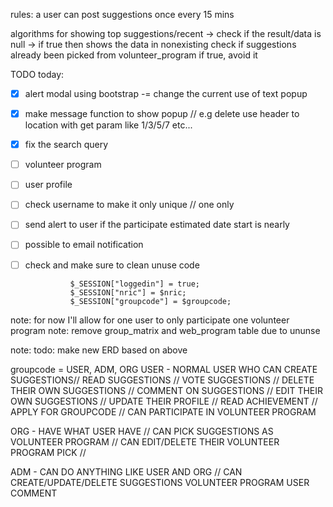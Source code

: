 
rules:
a user can post suggestions once every 15 mins

algorithms for showing top suggestions/recent ->
check if the result/data is null -> if true then shows the data in nonexisting
check if suggestions already been picked from volunteer_program if true, avoid it


TODO today:
- [x] alert modal using bootstrap -= change the current use of text popup
- [x] make message function to show popup // e.g delete use header to location with get param like 1/3/5/7 etc...
- [x] fix the search query
- [ ] volunteer program
- [ ] user profile
- [ ] check username to make it only unique // one only
- [ ] send alert to user if the participate estimated date start is nearly
- [ ] possible to email notification 
- [ ] check and make sure to clean unuse code



                $_SESSION["loggedin"] = true;
                $_SESSION["nric"] = $nric;
                $_SESSION["groupcode"] = $groupcode;


note: for now I'll allow for one user to only participate one volunteer program
note: remove group_matrix and web_program table due to ununse

note: todo: make new ERD based on above


groupcode = USER, ADM, ORG
USER - NORMAL USER WHO CAN CREATE SUGGESTIONS// READ SUGGESTIONS // VOTE SUGGESTIONS // DELETE THEIR OWN SUGGESTIONS // COMMENT ON SUGGESTIONS // EDIT THEIR OWN SUGGESTIONS // UPDATE THEIR PROFILE // READ ACHIEVEMENT // APPLY FOR GROUPCODE // CAN PARTICIPATE IN VOLUNTEER PROGRAM

ORG - HAVE WHAT USER HAVE // CAN PICK SUGGESTIONS AS VOLUNTEER PROGRAM // CAN EDIT/DELETE THEIR VOLUNTEER PROGRAM PICK // 

ADM - CAN DO ANYTHING LIKE USER AND ORG // CAN CREATE/UPDATE/DELETE SUGGESTIONS VOLUNTEER PROGRAM USER COMMENT
